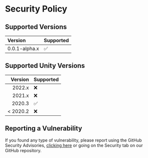 # Security Policy

## Supported Versions

| Version       | Supported          |
| :------------ | ------------------ |
| 0.0.1-alpha.x | :white_check_mark: |

## Supported Unity Versions

| Version  | Supported          |
| -------: | ------------------ |
|   2022.x | :x:                |
|   2021.x | :x:                |
|   2020.3 | :white_check_mark: |
| < 2020.2 | :x:                |

## Reporting a Vulnerability

If you found any type of vulnerability, please report using the GitHub Security Advisories, 
[clicking here](https://github.com/NashiraDeer/Unity-SkyerBuilder/security/advisories/new)
or going on the Security tab on our GitHub repository.
